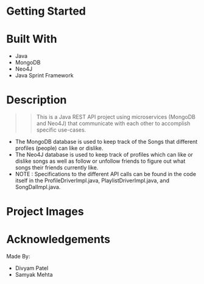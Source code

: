 # Getting Started 

# Built With 
* Java 
* MongoDB 
* Neo4J 
* Java Sprint Framework 

# Description 
>> This is a Java REST API project using microservices (MongoDB and Neo4J) that communicate with each other to accomplish specific use-cases. 
* The MongoDB database is used to keep track of the Songs that different profiles (people) can like or dislike. 
* The Neo4J database is used to keep track of profiles which can like or dislike songs as well as follow or unfollow friends to figure out what songs their friends currently like. 
* NOTE : Specifications to the different API calls can be found in the code itself in the ProfileDriverImpl.java, PlaylistDriverImpl.java, and SongDalImpl.java. 

# Project Images 

# Acknowledgements 
Made By: 
* Divyam Patel 
* Samyak Mehta
